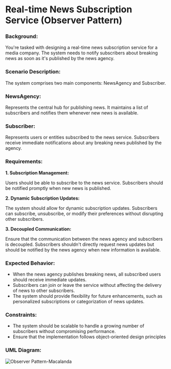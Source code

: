 # Real-time News Subscription Service (Observer Pattern)

### Background: 
You're tasked with designing a real-time news subscription service for a media company. The system needs to notify subscribers about breaking news as soon as it's published by the news agency.

### Scenario Description: 
The system comprises two main components: NewsAgency and Subscriber.

### NewsAgency: 
Represents the central hub for publishing news. It maintains a list of subscribers and notifies them whenever new news is available.

### Subscriber: 
Represents users or entities subscribed to the news service. Subscribers receive immediate notifications about any breaking news published by the agency.

### Requirements:

**1. Subscription Management:**

Users should be able to subscribe to the news service.
Subscribers should be notified promptly when new news is published.

**2. Dynamic Subscription Updates:**

The system should allow for dynamic subscription updates. Subscribers can subscribe, unsubscribe, or modify their preferences without disrupting other subscribers.

**3. Decoupled Communication:**

Ensure that the communication between the news agency and subscribers is decoupled. Subscribers shouldn't directly request news updates but should be notified by the news agency when new information is available.

### Expected Behavior:

+ When the news agency publishes breaking news, all subscribed users should receive immediate updates.
+ Subscribers can join or leave the service without affecting the delivery of news to other subscribers.
+ The system should provide flexibility for future enhancements, such as personalized subscriptions or categorization of news updates.

### Constraints:

+ The system should be scalable to handle a growing number of subscribers without compromising performance.
+ Ensure that the implementation follows object-oriented design principles

### UML Diagram:
![Observer Pattern-Macalanda](https://github.com/user-attachments/assets/662fd72f-2e03-4ade-b43f-d05da6506bc8)
